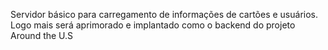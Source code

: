 Servidor básico para carregamento de informações de cartões e usuários.
Logo mais será aprimorado e implantado como o backend do projeto Around the U.S
